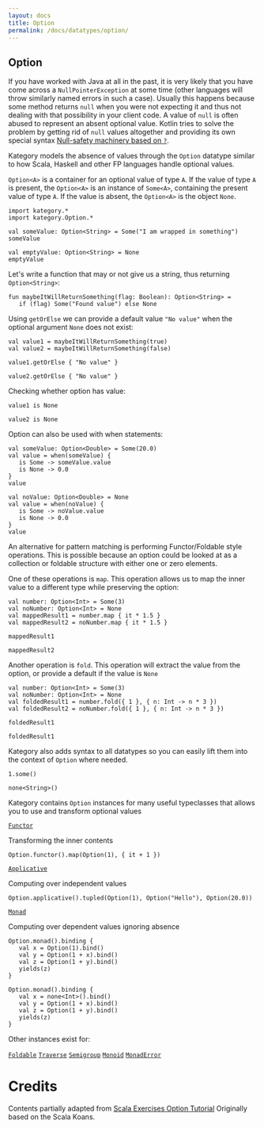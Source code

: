 ```yaml
---
layout: docs
title: Option
permalink: /docs/datatypes/option/
---
```


## Option

If you have worked with Java at all in the past, it is very likely that you have come across a `NullPointerException` at some time (other languages will throw similarly named errors in such a case). Usually this happens because some method returns `null` when you were not expecting it and thus not dealing with that possibility in your client code. A value of `null` is often abused to represent an absent optional value.
Kotlin tries to solve the problem by getting rid of `null` values altogether and providing its own special syntax [Null-safety machinery based on `?`](https://kotlinlang.org/docs/reference/null-safety.html).

Kategory models the absence of values through the `Option` datatype similar to how Scala, Haskell and other FP languages handle optional values.
 
`Option<A>` is a container for an optional value of type `A`. If the value of type `A` is present, the `Option<A>` is an instance of `Some<A>`, containing the present value of type `A`. If the value is absent, the `Option<A>` is the object `None`.
 


```kotlin:ank
import kategory.*
import kategory.Option.*

val someValue: Option<String> = Some("I am wrapped in something")
someValue
```

```kotlin:ank
val emptyValue: Option<String> = None
emptyValue
```

Let's write a function that may or not give us a string, thus returning `Option<String>`:

```kotlin:ank:silent
fun maybeItWillReturnSomething(flag: Boolean): Option<String> = 
   if (flag) Some("Found value") else None
```

Using `getOrElse` we can provide a default value `"No value"` when the optional argument `None` does not exist:
 
```kotlin:ank:silent
val value1 = maybeItWillReturnSomething(true)
val value2 = maybeItWillReturnSomething(false)
```

```kotlin:ank
value1.getOrElse { "No value" }
```

```kotlin:ank
value2.getOrElse { "No value" }
```

Checking whether option has value:

```kotlin:ank
value1 is None
```

```kotlin:ank
value2 is None
```

Option can also be used with when statements:

```kotlin:ank
val someValue: Option<Double> = Some(20.0)
val value = when(someValue) {
   is Some -> someValue.value
   is None -> 0.0
}
value
```

```kotlin:ank
val noValue: Option<Double> = None
val value = when(noValue) {
   is Some -> noValue.value
   is None -> 0.0
}
value
```

An alternative for pattern matching is performing Functor/Foldable style operations. This is possible because an option could be looked at as a collection or foldable structure with either one or zero elements.
 
One of these operations is `map`. This operation allows us to map the inner value to a different type while preserving the option:
 
```kotlin:ank:silent
val number: Option<Int> = Some(3)
val noNumber: Option<Int> = None
val mappedResult1 = number.map { it * 1.5 }
val mappedResult2 = noNumber.map { it * 1.5 }
```

```kotlin:ank
mappedResult1
```

```kotlin:ank
mappedResult2
```
 
Another operation is `fold`. This operation will extract the value from the option, or provide a default if the value is `None`
 
```kotlin:ank:silent
val number: Option<Int> = Some(3)
val noNumber: Option<Int> = None
val foldedResult1 = number.fold({ 1 }, { n: Int -> n * 3 })
val foldedResult2 = noNumber.fold({ 1 }, { n: Int -> n * 3 })
```
 
```kotlin:ank
foldedResult1
```

```kotlin:ank
foldedResult1
```

Kategory also adds syntax to all datatypes so you can easily lift them into the context of `Option` where needed.

```kotlin:ank
1.some()
```

```kotlin:ank
none<String>()
```

Kategory contains `Option` instances for many useful typeclasses that allows you to use and transform optional values

[`Functor`](/docs/typeclasses/functor/)

Transforming the inner contents

```kotlin:ank
Option.functor().map(Option(1), { it + 1 })
```

[`Applicative`](/docs/typeclasses/applicative/)

Computing over independent values

```kotlin:ank
Option.applicative().tupled(Option(1), Option("Hello"), Option(20.0))
```

[`Monad`](/docs/typeclasses/monad/)

Computing over dependent values ignoring absence

```kotlin:ank
Option.monad().binding {
   val x = Option(1).bind()
   val y = Option(1 + x).bind()
   val z = Option(1 + y).bind()
   yields(z)
}
```

```kotlin:ank
Option.monad().binding {
   val x = none<Int>().bind()
   val y = Option(1 + x).bind()
   val z = Option(1 + y).bind()
   yields(z)
}
```

Other instances exist for:

[`Foldable`](/docs/typeclasses/foldable/)
[`Traverse`](/docs/typeclasses/traverse/)
[`Semigroup`](/docs/typeclasses/semigroup/)
[`Monoid`](/docs/typeclasses/monoid/)
[`MonadError`](/docs/typeclasses/monaderror/)
 
# Credits
 
Contents partially adapted from [Scala Exercises Option Tutorial](https://www.scala-exercises.org/std_lib/options)
Originally based on the Scala Koans.